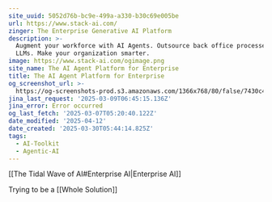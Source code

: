 ```yaml
---
site_uuid: 5052d76b-bc9e-499a-a330-b30c69e005be
url: https://www.stack-ai.com/
zinger: The Enterprise Generative AI Platform
description: >-
  Augment your workforce with AI Agents. Outsource back office processes to
  LLMs. Make your organization smarter.
image: https://www.stack-ai.com/ogimage.png
site_name: The AI Agent Platform for Enterprise
title: The AI Agent Platform for Enterprise
og_screenshot_url: >-
  https://og-screenshots-prod.s3.amazonaws.com/1366x768/80/false/7430c446d5000645cf0fa90718d253f89c180d5b70d4f70216b7e5e1da33b1df.jpeg
jina_last_request: '2025-03-09T06:45:15.136Z'
jina_error: Error occurred
og_last_fetch: '2025-03-07T05:20:40.122Z'
date_modified: '2025-04-12'
date_created: '2025-03-30T05:44:14.825Z'
tags:
  - AI-Toolkit
  - Agentic-AI
---
```



























































































































































































































































































[[The Tidal Wave of AI#Enterprise AI|Enterprise AI]]

Trying to be a [[Whole Solution]]

